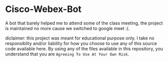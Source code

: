 # Cisco-Webex-Bot

A bot that barely helped me to attend some of the class meeting, the project is maintained no more cause we switched to google meet :(.

diclaimer: this project was meant for educational purpose only. I take no responsiblity and/or liability for how you choose to use any of this source code available here. By using any of the files available in this repository, you understand that you are `Agreeing To Use At Your Own Risk`.
